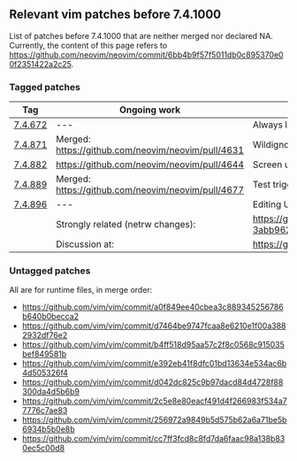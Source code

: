 ## Relevant vim patches before 7.4.1000

List of patches before 7.4.1000 that are neither merged nor declared NA. Currently, the content of this page refers to 
https://github.com/neovim/neovim/commit/6bb4b9f57f5011db0c895370e00f2351422a2c25.

### Tagged patches

|Tag|  Ongoing work| Comment|
|---|-------------|--------|
|[7.4.672](https://github.com/vim/vim/commit/b5971141dff0c69355fd64196fcc0d0d071d4c82)|---| Always look in current dir for shell completion|
|[7.4.871](https://github.com/vim/vim/commit/7b256fe7445b46929f660ea74e9090418f857696)|Merged: https://github.com/neovim/neovim/pull/4631| Wildignore memory leak|
|[7.4.882](https://github.com/vim/vim/commit/5f1fea28f5bc573e2430773c49e95ae1f9cc2a25)|https://github.com/neovim/neovim/pull/4644| Screen update @CTRL-C with compl-menu|
|[7.4.889](https://github.com/vim/vim/commit/74b738d414b2895b3365e26ae3b7792eb82ccf47)|Merged: https://github.com/neovim/neovim/pull/4677| Test triggering OptionSet from setwinvar|
|[7.4.896](https://github.com/vim/vim/commit/b4f6a46b01ed00b642a2271e9d1559e51ab0f2c4)|---| Editing URL & netrw|
| | Strongly related (netrw changes): | https://github.com/vim/vim/commit/a0f849ee40cbea3c889345256786b640b0becca2#diff-3abb9629535900f0c07a312231e18483|
| | Discussion at: | https://groups.google.com/forum/#!topic/vim_dev/1JbJZfZ69Mw|

### Untagged patches

All are for runtime files, in merge order:

* https://github.com/vim/vim/commit/a0f849ee40cbea3c889345256786b640b0becca2
* https://github.com/vim/vim/commit/d7464be9747fcaa8e6210e1f00a3882932df76e2
* https://github.com/vim/vim/commit/b4ff518d95aa57c2f8c0568c915035bef849581b
* https://github.com/vim/vim/commit/e392eb41f8dfc01bd13634e534ac6b4d505326f4
* https://github.com/vim/vim/commit/d042dc825c9b97dacd84d4728f88300da4d5b6b9
* https://github.com/vim/vim/commit/2c5e8e80eacf491d4f266983f534a77776c7ae83
* https://github.com/vim/vim/commit/256972a9849b5d575b62a6a71be5b6934b5b0e8b
* https://github.com/vim/vim/commit/cc7ff3fcd8c8fd7da6faac98a138b830ec5c00d8
